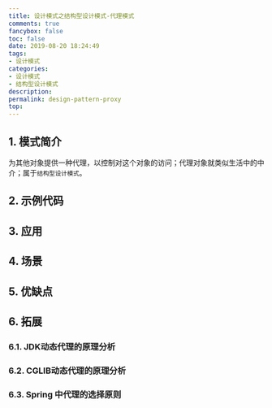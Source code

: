 ```yaml
---
title: 设计模式之结构型设计模式-代理模式
comments: true
fancybox: false
toc: false
date: 2019-08-20 18:24:49
tags:
- 设计模式
categories:
- 设计模式
- 结构型设计模式
description:
permalink: design-pattern-proxy
top:
---
```


## 1. 模式简介

为其他对象提供一种代理，以控制对这个对象的访问；代理对象就类似生活中的中介；属于`结构型设计模式`。

<!--more-->

## 2. 示例代码



## 3. 应用



## 4. 场景



## 5. 优缺点



## 6. 拓展

### 6.1. JDK动态代理的原理分析



### 6.2. CGLIB动态代理的原理分析



### 6.3. Spring 中代理的选择原则

